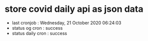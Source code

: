 # store covid daily api as json data

- last cronjob : Wednesday, 21 October 2020 06:24:03
- status og cron : success
- status daily cron : success
      
      